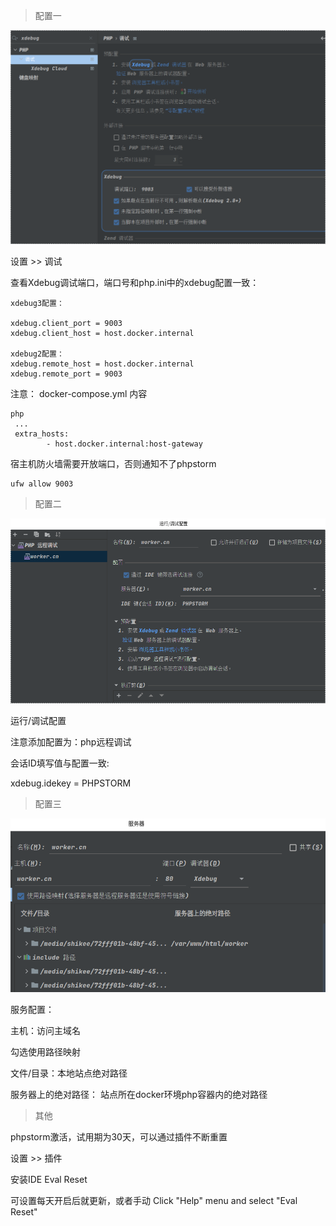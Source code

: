 > 配置一

![image](image/xdebug-1.png)

设置 >> 调试

查看Xdebug调试端口，端口号和php.ini中的xdebug配置一致：

```
xdebug3配置：

xdebug.client_port = 9003
xdebug.client_host = host.docker.internal

xdebug2配置：
xdebug.remote_host = host.docker.internal
xdebug.remote_port = 9003
```

注意：
docker-compose.yml 内容
```
php
 ...
 extra_hosts:
        - host.docker.internal:host-gateway
```

宿主机防火墙需要开放端口，否则通知不了phpstorm
```
ufw allow 9003
```

> 配置二

![image](image/xdebug-2.png)

运行/调试配置

注意添加配置为：php远程调试

会话ID填写值与配置一致:

xdebug.idekey = PHPSTORM

> 配置三

![image](image/xdebug-3.png)

服务配置：

主机：访问主域名

勾选使用路径映射

文件/目录：本地站点绝对路径

服务器上的绝对路径： 站点所在docker环境php容器内的绝对路径

> 其他

phpstorm激活，试用期为30天，可以通过插件不断重置

设置 >> 插件

安装IDE Eval Reset

可设置每天开启后就更新，或者手动
Click "Help" menu and select "Eval Reset"